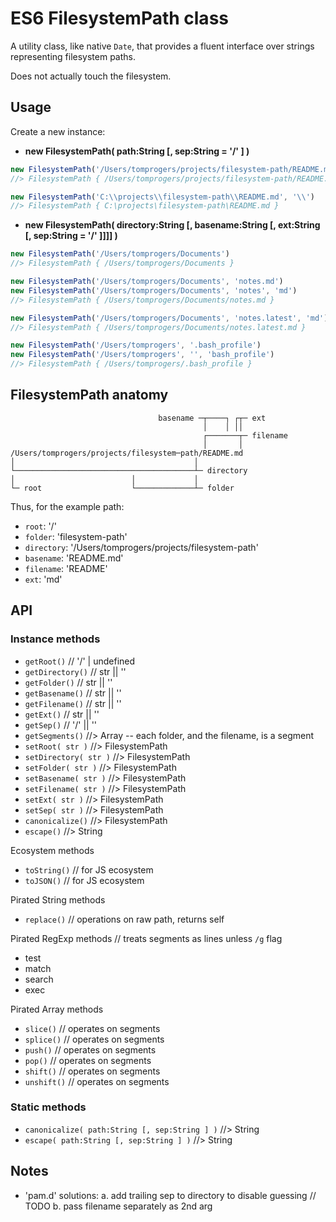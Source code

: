 # ES6 FilesystemPath class

A utility class, like native `Date`, that provides a fluent interface over strings representing filesystem paths.

Does not actually touch the filesystem.


## Usage

Create a new instance:

- **new FilesystemPath( path:String [, sep:String = '/' ] )**

```js
new FilesystemPath('/Users/tomprogers/projects/filesystem-path/README.md')
//> FilesystemPath { /Users/tomprogers/projects/filesystem-path/README.md }

new FilesystemPath('C:\\projects\\filesystem-path\\README.md', '\\')
//> FilesystemPath { C:\projects\filesystem-path\README.md }
```

- **new FilesystemPath( directory:String [, basename:String [, ext:String [, sep:String = '/' ]]]] )**

```js
new FilesystemPath('/Users/tomprogers/Documents')
//> FilesystemPath { /Users/tomprogers/Documents }

new FilesystemPath('/Users/tomprogers/Documents', 'notes.md')
new FilesystemPath('/Users/tomprogers/Documents', 'notes', 'md')
//> FilesystemPath { /Users/tomprogers/Documents/notes.md }

new FilesystemPath('/Users/tomprogers/Documents', 'notes.latest', 'md')
//> FilesystemPath { /Users/tomprogers/Documents/notes.latest.md }

new FilesystemPath('/Users/tomprogers', '.bash_profile')
new FilesystemPath('/Users/tomprogers', '', 'bash_profile')
//> FilesystemPath { /Users/tomprogers/.bash_profile }
```


## FilesystemPath anatomy

```
                                 basename ─┬────┐ ┌┬─ ext
                                           │    │ ││
                                           ┌───────┬─ filename
                                           │       │
/Users/tomprogers/projects/filesystem─path/README.md
│                                        │
└────────────────────────────────────────┴─ directory
│                          │             │
└─ root                    └─────────────┴─ folder
```

Thus, for the example path:
- `root`: '/'
- `folder`: 'filesystem-path'
- `directory`: '/Users/tomprogers/projects/filesystem-path'
- `basename`: 'README.md'
- `filename`: 'README'
- `ext`: 'md'


## API

### Instance methods
- `getRoot()` // '/' | undefined
- `getDirectory()` // str || ''
- `getFolder()` // str || ''
- `getBasename()` // str || ''
- `getFilename()` // str || ''
- `getExt()` // str || ''
- `getSep()` // '/' || '\'
- `getSegments()` //> Array<String> -- each folder, and the filename, is a segment
- `setRoot( str )` //> FilesystemPath
- `setDirectory( str )` //> FilesystemPath
- `setFolder( str )` //> FilesystemPath
- `setBasename( str )` //> FilesystemPath
- `setFilename( str )` //> FilesystemPath
- `setExt( str )` //> FilesystemPath
- `setSep( str )` //> FilesystemPath
- `canonicalize()` //> FilesystemPath
- `escape()` //> String

Ecosystem methods
- `toString()` // for JS ecosystem
- `toJSON()` // for JS ecosystem

Pirated String methods
- `replace()` // operations on raw path, returns self

Pirated RegExp methods // treats segments as lines unless `/g` flag
- test
- match
- search
- exec

Pirated Array methods
- `slice()` // operates on segments
- `splice()` // operates on segments
- `push()` // operates on segments
- `pop()` // operates on segments
- `shift()` // operates on segments
- `unshift()` // operates on segments



### Static methods
- `canonicalize( path:String [, sep:String ] )` //> String
- `escape( path:String [, sep:String ] )` //> String


## Notes

- 'pam.d' solutions:
  a. add trailing sep to directory to disable guessing // TODO
  b. pass filename separately as 2nd arg
